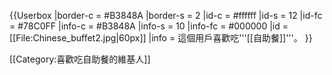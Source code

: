 {{Userbox
  |border-c = #B3848A
  |border-s = 2
  |id-c     = #ffffff
  |id-s     = 12
  |id-fc    = #78C0FF
  |info-c   = #B3848A
  |info-s   = 10
  |info-fc  = #000000
  |id       = [[File:Chinese_buffet2.jpg|60px]]
  |info     = 這個用戶喜歡吃'''[[自助餐]]'''。
}}

[[Category:喜歡吃自助餐的維基人]]